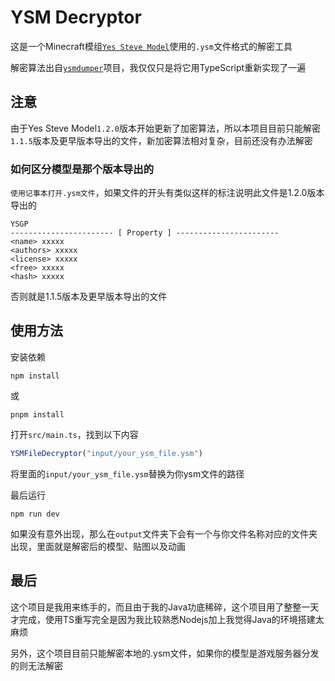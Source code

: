 # YSM Decryptor

这是一个Minecraft模组[`Yes Steve Model`](https://www.curseforge.com/minecraft/mc-mods/yes-steve-model)使用的`.ysm`文件格式的解密工具

解密算法出自[`ysmdumper`](https://github.com/LLKawi/ysmdumper)项目，我仅仅只是将它用TypeScript重新实现了一遍

## 注意

由于Yes Steve Model`1.2.0`版本开始更新了加密算法，所以本项目目前只能解密`1.1.5`版本及更早版本导出的文件，新加密算法相对复杂，目前还没有办法解密

### 如何区分模型是那个版本导出的
  `使用记事本打开.ysm文件`，如果文件的开头有类似这样的标注说明此文件是1.2.0版本导出的
``` 
YSGP
----------------------- [ Property ] -----------------------
<name> xxxxx
<authors> xxxxx
<license> xxxxx
<free> xxxxx
<hash> xxxxx
```
否则就是1.1.5版本及更早版本导出的文件

## 使用方法

安装依赖
```
npm install
```
或
```
pnpm install
```

打开`src/main.ts`，找到以下内容
```typescript
YSMFileDecryptor("input/your_ysm_file.ysm")
```

将里面的`input/your_ysm_file.ysm`替换为你ysm文件的路径

最后运行
```
npm run dev
```
如果没有意外出现，那么在`output`文件夹下会有一个与你文件名称对应的文件夹出现，里面就是解密后的模型、贴图以及动画

## 最后

这个项目是我用来练手的，而且由于我的Java功底稀碎，这个项目用了整整一天才完成，使用TS重写完全是因为我比较熟悉Nodejs加上我觉得Java的环境搭建太麻烦

另外，这个项目目前只能解密本地的.ysm文件，如果你的模型是游戏服务器分发的则无法解密